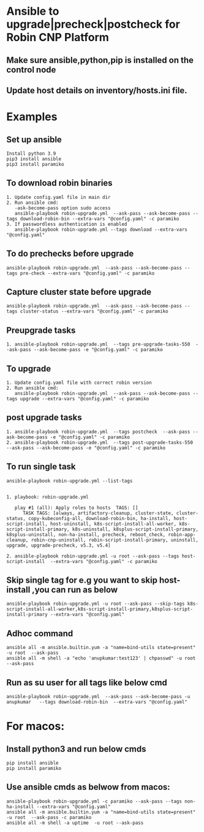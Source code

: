 # Ansible to upgrade|precheck|postcheck for Robin CNP Platform 
## Make sure ansible,python,pip is installed on the control node
## Update host details on inventory/hosts.ini file. 

# Examples

## Set up ansible
```
Install python 3.9
pip3 install ansible
pip3 install paramiko
```
   
## To download robin binaries
```
1. Update config.yaml file in main dir
2. Run ansible cmd:
   -ask-become-pass option sudo access
   ansible-playbook robin-upgrade.yml  --ask-pass --ask-become-pass --tags download-robin-bin --extra-vars "@config.yaml" -c paramiko
3. If passwordless authentication is enabled
   ansible-playbook robin-upgrade.yml --tags download --extra-vars "@config.yaml"
```    
  


## To do prechecks before upgrade
```
ansible-playbook robin-upgrade.yml  --ask-pass --ask-become-pass --tags pre-check --extra-vars "@config.yaml" -c paramiko
```

## Capture cluster state before upgrade
```
ansible-playbook robin-upgrade.yml  --ask-pass --ask-become-pass --tags cluster-status --extra-vars "@config.yaml" -c paramiko
``` 

## Preupgrade tasks
```
1. ansible-playbook robin-upgrade.yml  --tags pre-upgrade-tasks-550  --ask-pass --ask-become-pass -e "@config.yaml" -c paramiko
``` 

## To upgrade
```
1. Update config.yaml file with correct robin version
2. Run ansible cmd:
   ansible-playbook robin-upgrade.yml  --ask-pass --ask-become-pass --tags upgrade --extra-vars "@config.yaml" -c paramiko
```

## post upgrade tasks
```
1. ansible-playbook robin-upgrade.yml  --tags postcheck  --ask-pass --ask-become-pass -e "@config.yaml" -c paramiko
2. ansible-playbook robin-upgrade.yml  --tags post-upgrade-tasks-550  --ask-pass --ask-become-pass -e "@config.yaml" -c paramiko
```


## To run single task
```
ansible-playbook robin-upgrade.yml --list-tags


1. playbook: robin-upgrade.yml

   play #1 (all): Apply roles to hosts	TAGS: []
      TASK TAGS: [always, artifactory-cleanup, cluster-state, cluster-status, copy-kubeconfig-all, download-robin-bin, ha-install, host-script-install, host-uninstall, k8s-script-install-all-worker, k8s-script-install-primary, k8s-uninstall, k8splus-script-install-primary, k8splus-uninstall, non-ha-install, precheck, reboot_check, robin-app-cleanup, robin-cnp-uninstall, robin-script-install-primary, uninstall, upgrade, upgrade-precheck, v5.3, v5.4]

2. ansible-playbook robin-upgrade.yml -u root --ask-pass --tags host-script-install  --extra-vars "@config.yaml" -c paramiko
```



## Skip single tag for e.g you want to skip host-install ,you can run as below
```
ansible-playbook robin-upgrade.yml -u root --ask-pass --skip-tags k8s-script-install-all-worker,k8s-script-install-primary,k8splus-script-install-primary --extra-vars "@config.yaml"
```

## Adhoc command

```
ansible all -m ansible.builtin.yum -a "name=bind-utils state=present" -u root  --ask-pass
ansible all -m shell -a "echo 'anupkumar:test123' | chpasswd" -u root --ask-pass
```


## Run as su user for all tags like  below cmd
```
ansible-playbook robin-upgrade.yml  --ask-pass --ask-become-pass -u anupkumar   --tags download-robin-bin  --extra-vars "@config.yaml"
```

# For macos:
## Install python3  and run below cmds

```
pip install ansible
pip install paramiko
```

## Use ansible cmds as belwow from macos:

```
ansible-playbook robin-upgrade.yml -c paramiko --ask-pass --tags non-ha-install --extra-vars "@config.yaml"
ansible all -m ansible.builtin.yum -a "name=bind-utils state=present" -u root  --ask-pass -c paramiko
ansible all -m shell -a uptime  -u root --ask-pass
```
